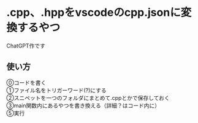 # .cpp、.hppをvscodeのcpp.jsonに変換するやつ
ChatGPT作です
<br>
## 使い方
⓪コードを書く  
①ファイル名をトリガーワード(?)にする  
②スニペットを一つのフォルダにまとめて.cppとかで保存しておく  
③main関数内にあるやつを書き換える（詳細？はコード内に）  
⑤実行
